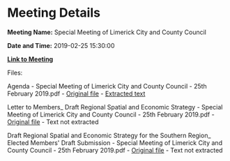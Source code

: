 # Meeting Details

**Meeting Name:** Special Meeting of Limerick City and County Council

**Date and Time:** 2019-02-25 15:30:00

**[Link to Meeting](https://www.limerick.ie/council/whats-on/special-meeting-limerick-city-and-county-council-30)**

Files: 

Agenda - Special Meeting of Limerick City and County Council - 25th February 2019.pdf - [Original file](https://www.limerick.ie/sites/default/files/media/documents/2019-02/00%20Agenda%20Special%20Meeting%2025.02.2019.pdf) - [Extracted text](./Agenda%20-%C2%A0Special%20Meeting%20of%20Limerick%20City%20and%20County%20Council%20-%2025th%20February%202019.md)

Letter to Members_ Draft Regional Spatial and Economic Strategy - Special Meeting of Limerick City and County Council - 25th February 2019.pdf - [Original file](https://www.limerick.ie/sites/default/files/media/documents/2019-02/Letter%20to%20Members%20-%20Draft%20Regional%20Spatial%20and%20Economic%20Strategy.pdf) - Text not extracted

Draft Regional Spatial and Economic Strategy for the Southern Region_ Elected Members' Draft Submission - Special Meeting of Limerick City and County Council - 25th February 2019.pdf - [Original file](https://www.limerick.ie/sites/default/files/media/documents/2019-02/V2%20%20Draft%20Members%20Submission%20Draft%20RSES%20%281%29.pdf) - Text not extracted

